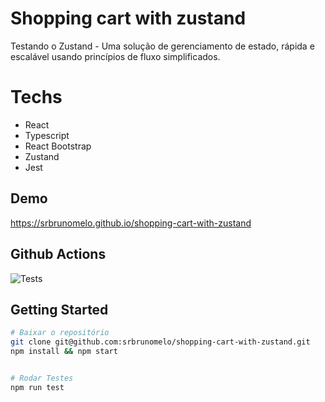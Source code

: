 # Shopping cart with zustand
Testando o Zustand - Uma solução de gerenciamento de estado, rápida e escalável usando princípios de fluxo simplificados.


# Techs
- React
- Typescript 
- React Bootstrap
- Zustand
- Jest

## Demo  
https://srbrunomelo.github.io/shopping-cart-with-zustand

## Github Actions
![Tests](https://github.com/srbrunomelo/shopping-cart-with-zustand/actions/workflows/node.yml/badge.svg)

## Getting Started
 
```bash
# Baixar o repositório
git clone git@github.com:srbrunomelo/shopping-cart-with-zustand.git
npm install && npm start


# Rodar Testes
npm run test
```
 
